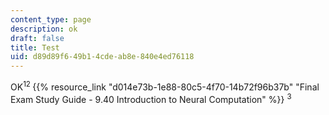 ```yaml
---
content_type: page
description: ok
draft: false
title: Test
uid: d89d89f6-49b1-4cde-ab8e-840e4ed76118
---
```

OK<sup>12 </sup> {{% resource_link "d014e73b-1e88-80c5-4f70-14b72f96b37b" "Final Exam Study Guide - 9.40 Introduction to Neural Computation" %}} <sup> 3</sup>